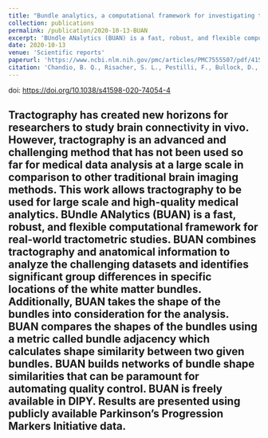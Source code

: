 ```yaml
---
title: "Bundle analytics, a computational framework for investigating the shapes and profiles of brain pathways across populations"
collection: publications
permalink: /publication/2020-10-13-BUAN
excerpt: 'BUndle ANalytics (BUAN) is a fast, robust, and flexible computational framework for real-world tractometric studies. <br/><br/><img src="/images/chandio2020_WordCloud.svg">'
date: 2020-10-13
venue: 'Scientific reports'
paperurl: 'https://www.ncbi.nlm.nih.gov/pmc/articles/PMC7555507/pdf/41598_2020_Article_74054.pdf'
citation: 'Chandio, B. Q., Risacher, S. L., Pestilli, F., Bullock, D., Yeh, F. C., Koudoro, S., ... & Garyfallidis, E. (2020). Bundle analytics, a computational framework for investigating the shapes and profiles of brain pathways across populations. <i>Scientific reports</i>, 10(1), 1-18.'
---
```

doi: https://doi.org/10.1038/s41598-020-74054-4

Tractography has created new horizons for researchers to study brain connectivity in vivo. However, tractography is an advanced and challenging method that has not been used so far for medical data analysis at a large scale in comparison to other traditional brain imaging methods. This work allows tractography to be used for large scale and high-quality medical analytics. BUndle ANalytics (BUAN) is a fast, robust, and flexible computational framework for real-world tractometric studies. BUAN combines tractography and anatomical information to analyze the challenging datasets and identifies significant group differences in specific locations of the white matter bundles. Additionally, BUAN takes the shape of the bundles into consideration for the analysis. BUAN compares the shapes of the bundles using a metric called bundle adjacency which calculates shape similarity between two given bundles. BUAN builds networks of bundle shape similarities that can be paramount for automating quality control. BUAN is freely available in DIPY. Results are presented using publicly available Parkinson’s Progression Markers Initiative data.
---


